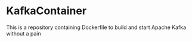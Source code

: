 # KafkaContainer
This is a repository containing Dockerfile to build and start Apache Kafka without a pain
